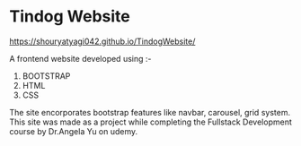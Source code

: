 # Tindog Website
https://shouryatyagi042.github.io/TindogWebsite/


A frontend website developed using :-
   1. BOOTSTRAP
   2. HTML
   3. CSS

The site encorporates bootstrap features like navbar, carousel, grid system.
This site was made as a project while completing the Fullstack Development course by Dr.Angela Yu on udemy.
